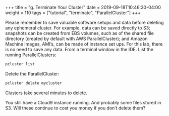 +++
title = "g. Terminate Your Cluster"
date = 2019-09-18T10:46:30-04:00
weight = 110
tags = ["tutorial", "terminate", "ParallelCluster"]
+++

Please remember to save valuable software setups and data before deleting any ephemeral cluster. For example, data can be saved directly to S3; snapshots can be created from EBS volumes, such as of the shared file directory (created by default with AWS ParallelCluster); and Amazon Machine Images, AMI’s, can be made of instance set ups. For this lab, there is no need to save any data.
From a terminal window in the IDE.  List the running ParallelClusters:

```bash
pcluster list
```

Delete the ParallelCluster:

```bash
pcluster delete mycluster
```

Clusters take several minutes to delete.

You still have a Cloud9 instance running.  And probably some files stored in S3.  Will these continue to cost you money if you don’t delete them?


